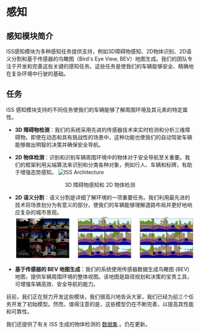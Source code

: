 # 感知

## 感知模块简介

ISS感知模块为多种感知任务提供支持，例如3D障碍物感知、2D物体识别、2D语义分割和基于传感器的鸟瞰图（Bird's Eye View, BEV）地图生成。我们的团队专注于开发和完善这些关键的感知任务。这些任务是使我们的车辆能够安全、精确地在复杂环境中行驶的基础。

## 任务

ISS 感知模块支持的不同任务使我们的车辆能够了解周围环境及其元素的特定属性。

- **3D 障碍物检测**：我们的系统采用先进的传感器技术来实时检测和分析三维障碍物。即使在动态和具有挑战性的场景中，这种功能也使我们的自动驾驶车辆能够做出明智的决策并确保安全导航。

- **2D 物体检测**：识别和识别车辆周围环境中的物体对于安全导航至关重要。我们的框架利用尖端算法来识别和分类各种对象，例如行人、车辆和标牌，有助于增强态势感知。
![ISS Architecture](../img/ecosys_iss/perception/detection_pp_small.gif)

<center> 3D 障碍物感知和 2D 物体检测 </center>

- **2D 语义分割**：语义分割是详细了解环境的一项重要任务。我们利用最先进的技术将场景划分为有意义的部分，使我们的车辆能够理解道路布局并更好地响应复杂的城市景观。
![segmentation](../img/ecosys_iss/perception/segmentation.png)


- **基于传感器的 BEV 地图生成**：我们的系统使用传感器数据生成鸟瞰图 (BEV) 地图，提供车辆周围环境的整体视图。该地图是路径规划和决策的宝贵工具，可增强车辆高效、安全导航的能力。


目前，我们正在努力开发这些模块，我们很高兴地告诉大家，我们已经为前三个任务开发了初始模型。然而，值得注意的是，这些模型仍在不断完善，以提高其性能和可靠性。

我们还提供了有关 ISS 生成的物体检测的 [数据集](https://drive.google.com/drive/folders/1EUKrZdwPsxJ3pI6GrOdemPLJKHmy1xi3?usp=drive_link) 。仍在更新。
